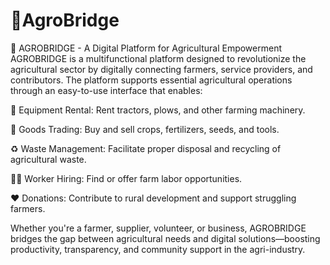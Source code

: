 # 🌾AgroBridge
🌾 AGROBRIDGE - A Digital Platform for Agricultural Empowerment
AGROBRIDGE is a multifunctional platform designed to revolutionize the agricultural sector by digitally connecting farmers, service providers, and contributors. The platform supports essential agricultural operations through an easy-to-use interface that enables:

🚜 Equipment Rental: Rent tractors, plows, and other farming machinery.

🛒 Goods Trading: Buy and sell crops, fertilizers, seeds, and tools.

♻️ Waste Management: Facilitate proper disposal and recycling of agricultural waste.

👨‍🌾 Worker Hiring: Find or offer farm labor opportunities.

❤️ Donations: Contribute to rural development and support struggling farmers.

Whether you're a farmer, supplier, volunteer, or business, AGROBRIDGE bridges the gap between agricultural needs and digital solutions—boosting productivity, transparency, and community support in the agri-industry.
